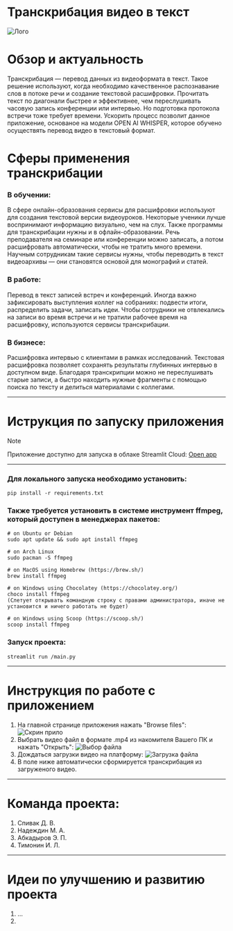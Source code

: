 # Транскрибация видео в текст
![Лого](https://timeweb.com/ru/community/article/a1/a179096fabed2b3a361f52471f1ed1a5.jpg)

# Обзор и актуальность 
Транскрибация — перевод данных из видеоформата в текст. Такое решение используют, когда необходимо качественное распознавание слов в потоке речи и создание текстовой расшифровки.
Прочитать текст по диагонали быстрее и эффективнее, чем переслушивать часовую запись конференции или интервью. Но подготовка протокола встречи тоже требует времени. Ускорить процесс позволит данное приложение, основаное на модели OPEN AI WHISPER, которое обучено осуществять перевод видео в текстовый формат. 

# Сферы применения транскрибации

### В обучении:
В сфере онлайн-образования сервисы для расшифровки используют для создания текстовой версии видеоуроков. Некоторые ученики лучше воспринимают информацию визуально, чем на слух. Также программы для транскрибации нужны и в офлайн-образовании. Речь преподавателя на семинаре или конференции можно записать, а потом расшифровать автоматически, чтобы не тратить много времени. Научным сотрудникам такие сервисы нужны, чтобы переводить в текст видеоархивы — они становятся основой для монографий и статей.

### В работе:
Перевод в текст записей встреч и конференций. Иногда важно зафиксировать выступления коллег на собраниях: подвести итоги, распределить задачи, записать идеи. Чтобы сотрудники не отвлекались на записи во время встречи и не тратили рабочее время на расшифровку, используются сервисы транскрибации.

### В бизнесе:
Расшифровка интервью с клиентами в рамках исследований. Текстовая расшифровка позволяет сохранять результаты глубинных интервью в доступном виде. Благодаря транскрипции можно не переслушивать старые записи, а быстро находить нужные фрагменты с помощью поиска по тексту и делиться материалами с коллегами.

 ***
# Иструкция по запуску приложения 

> [!NOTE]
> Приложение доступно для запуска в облаке Streamlit Cloud: [Open app](https://video-to-text-demo-app.streamlit.app/ "video-to-text-demo-app")

 ***

### Для локального запуска необходимо установить:

```
pip install -r requirements.txt
```
### Также требуется установить в системе инструмент ffmpeg, который доступен в менеджерах пакетов:

```
# on Ubuntu or Debian
sudo apt update && sudo apt install ffmpeg
```
```
# on Arch Linux
sudo pacman -S ffmpeg
```
```
# on MacOS using Homebrew (https://brew.sh/)
brew install ffmpeg
```
```
# on Windows using Chocolatey (https://chocolatey.org/)
choco install ffmpeg
(Слетует открывать командную строку с правами администратора, иначе не установится и ничего работать не будет)
```
```
# on Windows using Scoop (https://scoop.sh/)
scoop install ffmpeg
```
### Запуск проекта:
```
streamlit run /main.py
```
 ***

# Инструкция по работе с приложением

1. На главной странице приложения нажать "Browse files":
![Скрин прило](https://github.com/xobivan/Video-to-text-demo-app/assets/153428984/e0c1e7ee-c6cb-4d33-8857-6a371a1d508f)
2. Выбрать видео файл в формате .mp4 из накомителя Вашего ПК и нажать "Открыть":
![Выбор файла](https://github.com/xobivan/Video-to-text-demo-app/assets/153428984/9c3d395a-6125-4c1d-9459-b3f4be1300ae)
3. Дождаться загрузки видео на платформу:
![Загрузка файла](https://github.com/xobivan/Video-to-text-demo-app/assets/153428984/b6248afe-856c-4918-b443-971aa90d1ca7)
4. В поле ниже автоматически сформируется транскрибация из загруженого видео.

 ***

# Команда проекта:

1. Спивак Д. В.
2. Надеждин М. А.
3. Абкадыров Э. П.
4. Тимонин И. Л.

 ***

# Идеи по улучшению и развитию проекта 

1. ...
2.














